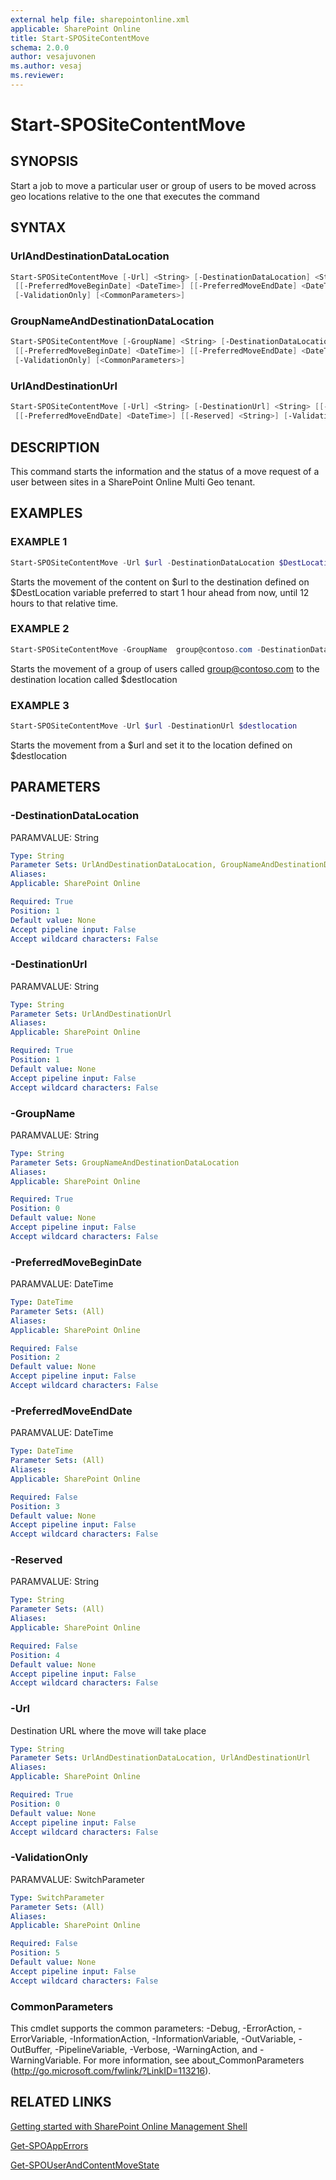 ```yaml
---
external help file: sharepointonline.xml
applicable: SharePoint Online
title: Start-SPOSiteContentMove
schema: 2.0.0
author: vesajuvonen
ms.author: vesaj
ms.reviewer:
---
```


# Start-SPOSiteContentMove

## SYNOPSIS
Start a job to move a particular user or group of users to be moved across geo locations relative to the one that executes the command


## SYNTAX

### UrlAndDestinationDataLocation
```powershell
Start-SPOSiteContentMove [-Url] <String> [-DestinationDataLocation] <String>
 [[-PreferredMoveBeginDate] <DateTime>] [[-PreferredMoveEndDate] <DateTime>] [[-Reserved] <String>]
 [-ValidationOnly] [<CommonParameters>]
```

### GroupNameAndDestinationDataLocation
```powershell
Start-SPOSiteContentMove [-GroupName] <String> [-DestinationDataLocation] <String>
 [[-PreferredMoveBeginDate] <DateTime>] [[-PreferredMoveEndDate] <DateTime>] [[-Reserved] <String>]
 [-ValidationOnly] [<CommonParameters>]
```

### UrlAndDestinationUrl
```powershell
Start-SPOSiteContentMove [-Url] <String> [-DestinationUrl] <String> [[-PreferredMoveBeginDate] <DateTime>]
 [[-PreferredMoveEndDate] <DateTime>] [[-Reserved] <String>] [-ValidationOnly] [<CommonParameters>]
```

## DESCRIPTION
This command starts the information and the status of a move request of a user between sites in a SharePoint Online Multi Geo tenant.


## EXAMPLES

### EXAMPLE 1
```powershell
Start-SPOSiteContentMove -Url $url -DestinationDataLocation $DestLocation -PreferredMoveBeginDate ((Get-Date).AddHour(1)) -PreferredMoveEndDate ((Get-Date).AddHour(12)) 
```
Starts the movement of the content on $url to the destination defined on $DestLocation variable preferred to start 1 hour ahead from now, until 12 hours to that relative time.

### EXAMPLE 2
```powershell
Start-SPOSiteContentMove -GroupName  group@contoso.com -DestinationDataLocation  $destlocation
```
Starts the movement of a group of users called group@contoso.com to the destination location called $destlocation

### EXAMPLE 3
```powershell
Start-SPOSiteContentMove -Url $url -DestinationUrl $destlocation
```
Starts the movement from a $url and set it to the location defined on $destlocation


## PARAMETERS

### -DestinationDataLocation
PARAMVALUE: String


```yaml
Type: String
Parameter Sets: UrlAndDestinationDataLocation, GroupNameAndDestinationDataLocation
Aliases: 
Applicable: SharePoint Online

Required: True
Position: 1
Default value: None
Accept pipeline input: False
Accept wildcard characters: False
```

### -DestinationUrl
PARAMVALUE: String


```yaml
Type: String
Parameter Sets: UrlAndDestinationUrl
Aliases: 
Applicable: SharePoint Online

Required: True
Position: 1
Default value: None
Accept pipeline input: False
Accept wildcard characters: False
```

### -GroupName
PARAMVALUE: String


```yaml
Type: String
Parameter Sets: GroupNameAndDestinationDataLocation
Aliases: 
Applicable: SharePoint Online

Required: True
Position: 0
Default value: None
Accept pipeline input: False
Accept wildcard characters: False
```

### -PreferredMoveBeginDate
PARAMVALUE: DateTime


```yaml
Type: DateTime
Parameter Sets: (All)
Aliases: 
Applicable: SharePoint Online

Required: False
Position: 2
Default value: None
Accept pipeline input: False
Accept wildcard characters: False
```

### -PreferredMoveEndDate
PARAMVALUE: DateTime


```yaml
Type: DateTime
Parameter Sets: (All)
Aliases: 
Applicable: SharePoint Online

Required: False
Position: 3
Default value: None
Accept pipeline input: False
Accept wildcard characters: False
```

### -Reserved
PARAMVALUE: String


```yaml
Type: String
Parameter Sets: (All)
Aliases: 
Applicable: SharePoint Online

Required: False
Position: 4
Default value: None
Accept pipeline input: False
Accept wildcard characters: False
```

### -Url
Destination URL where the move will take place


```yaml
Type: String
Parameter Sets: UrlAndDestinationDataLocation, UrlAndDestinationUrl
Aliases: 
Applicable: SharePoint Online

Required: True
Position: 0
Default value: None
Accept pipeline input: False
Accept wildcard characters: False
```

### -ValidationOnly
PARAMVALUE: SwitchParameter


```yaml
Type: SwitchParameter
Parameter Sets: (All)
Aliases: 
Applicable: SharePoint Online

Required: False
Position: 5
Default value: None
Accept pipeline input: False
Accept wildcard characters: False
```

### CommonParameters
This cmdlet supports the common parameters: -Debug, -ErrorAction, -ErrorVariable, -InformationAction, -InformationVariable, -OutVariable, -OutBuffer, -PipelineVariable, -Verbose, -WarningAction, and -WarningVariable. For more information, see about_CommonParameters (http://go.microsoft.com/fwlink/?LinkID=113216).



## RELATED LINKS

[Getting started with SharePoint Online Management Shell](https://docs.microsoft.com/en-us/powershell/sharepoint/sharepoint-online/connect-sharepoint-online?view=sharepoint-ps)

[Get-SPOAppErrors](Get-SPOAppErrors.md)

[Get-SPOUserAndContentMoveState](Get-SPOUserAndContentMoveState.md)
